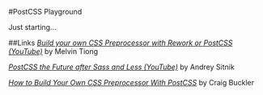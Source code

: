 #PostCSS Playground

Just starting...

##Links
[_Build your own CSS Preprocessor with Rework or PostCSS (YouTube)_](https://www.youtube.com/watch?v=42CxkkJAywY) by Melvin Tiong

[_PostCSS the Future after Sass and Less (YouTube)_](https://www.youtube.com/watch?t=94&v=73dl5dk9z4Q) by Andrey Sitnik

[_How to Build Your Own CSS Preprocessor With PostCSS_](http://www.sitepoint.com/build-css-preprocessor-postcss/) by Craig Buckler
